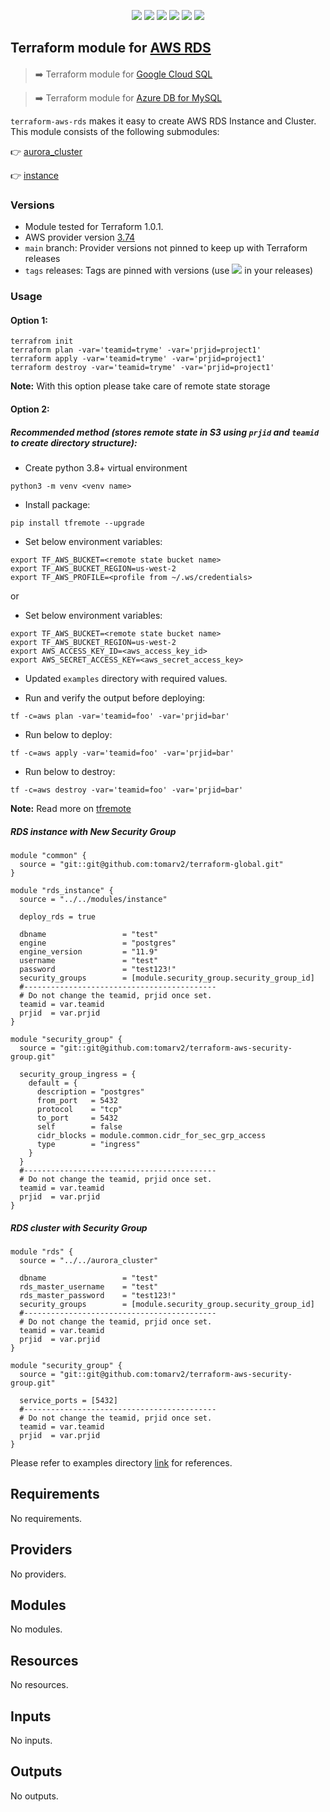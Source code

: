 <p align="center">
    <a href="https://github.com/tomarv2/terraform-aws-rds/actions/workflows/pre-commit.yml" alt="Pre Commit">
        <img src="https://github.com/tomarv2/terraform-aws-rds/actions/workflows/pre-commit.yml/badge.svg?branch=main" /></a>
    <a href="https://www.apache.org/licenses/LICENSE-2.0" alt="license">
        <img src="https://img.shields.io/github/license/tomarv2/terraform-aws-rds" /></a>
    <a href="https://github.com/tomarv2/terraform-aws-rds/tags" alt="GitHub tag">
        <img src="https://img.shields.io/github/v/tag/tomarv2/terraform-aws-rds" /></a>
    <a href="https://github.com/tomarv2/terraform-aws-rds/pulse" alt="Activity">
        <img src="https://img.shields.io/github/commit-activity/m/tomarv2/terraform-aws-rds" /></a>
    <a href="https://stackoverflow.com/users/6679867/tomarv2" alt="Stack Exchange reputation">
        <img src="https://img.shields.io/stackexchange/stackoverflow/r/6679867"></a>
    <a href="https://twitter.com/intent/follow?screen_name=varuntomar2019" alt="follow on Twitter">
        <img src="https://img.shields.io/twitter/follow/varuntomar2019?style=social&logo=twitter"></a>
</p>

## Terraform module for [AWS RDS](https://registry.terraform.io/modules/tomarv2/rds/aws/latest)

####

> :arrow_right:  Terraform module for [Google Cloud SQL](https://registry.terraform.io/modules/tomarv2/cloud-sql/google/latest)

> :arrow_right:  Terraform module for [Azure DB for MySQL](https://registry.terraform.io/modules/tomarv2/mysql/azure/latest)


`terraform-aws-rds` makes it easy to create AWS RDS Instance and Cluster. This module consists of the following submodules:

:point_right: [aurora_cluster](modules/aurora_cluster)

:point_right: [instance](modules/instance)

### Versions

- Module tested for Terraform 1.0.1.
- AWS provider version [3.74](https://registry.terraform.io/providers/hashicorp/aws/latest)
- `main` branch: Provider versions not pinned to keep up with Terraform releases
- `tags` releases: Tags are pinned with versions (use <a href="https://github.com/tomarv2/terraform-aws-rds/tags" alt="GitHub tag">
        <img src="https://img.shields.io/github/v/tag/tomarv2/terraform-aws-rds" /></a> in your releases)

### Usage

#### Option 1:

```
terrafrom init
terraform plan -var='teamid=tryme' -var='prjid=project1'
terraform apply -var='teamid=tryme' -var='prjid=project1'
terraform destroy -var='teamid=tryme' -var='prjid=project1'
```
**Note:** With this option please take care of remote state storage

#### Option 2:

##### Recommended method (stores remote state in S3 using `prjid` and `teamid` to create directory structure):

- Create python 3.8+ virtual environment
```
python3 -m venv <venv name>
```

- Install package:
```
pip install tfremote --upgrade
```

- Set below environment variables:
```
export TF_AWS_BUCKET=<remote state bucket name>
export TF_AWS_BUCKET_REGION=us-west-2
export TF_AWS_PROFILE=<profile from ~/.ws/credentials>
```

or

- Set below environment variables:
```
export TF_AWS_BUCKET=<remote state bucket name>
export TF_AWS_BUCKET_REGION=us-west-2
export AWS_ACCESS_KEY_ID=<aws_access_key_id>
export AWS_SECRET_ACCESS_KEY=<aws_secret_access_key>
```

- Updated `examples` directory with required values.

- Run and verify the output before deploying:
```
tf -c=aws plan -var='teamid=foo' -var='prjid=bar'
```

- Run below to deploy:
```
tf -c=aws apply -var='teamid=foo' -var='prjid=bar'
```

- Run below to destroy:
```
tf -c=aws destroy -var='teamid=foo' -var='prjid=bar'
```

**Note:** Read more on [tfremote](https://github.com/tomarv2/tfremote)

##### RDS instance with New Security Group
```
module "common" {
  source = "git::git@github.com:tomarv2/terraform-global.git"
}

module "rds_instance" {
  source = "../../modules/instance"

  deploy_rds = true

  dbname                 = "test"
  engine                 = "postgres"
  engine_version         = "11.9"
  username               = "test"
  password               = "test123!"
  security_groups        = [module.security_group.security_group_id]
  #-------------------------------------------
  # Do not change the teamid, prjid once set.
  teamid = var.teamid
  prjid  = var.prjid
}

module "security_group" {
  source = "git::git@github.com:tomarv2/terraform-aws-security-group.git"

  security_group_ingress = {
    default = {
      description = "postgres"
      from_port   = 5432
      protocol    = "tcp"
      to_port     = 5432
      self        = false
      cidr_blocks = module.common.cidr_for_sec_grp_access
      type        = "ingress"
    }
  }
  #-------------------------------------------
  # Do not change the teamid, prjid once set.
  teamid = var.teamid
  prjid  = var.prjid
}
```

##### RDS cluster with Security Group
```
module "rds" {
  source = "../../aurora_cluster"

  dbname                 = "test"
  rds_master_username    = "test"
  rds_master_password    = "test123!"
  security_groups        = [module.security_group.security_group_id]
  #-------------------------------------------
  # Do not change the teamid, prjid once set.
  teamid = var.teamid
  prjid  = var.prjid
}

module "security_group" {
  source = "git::git@github.com:tomarv2/terraform-aws-security-group.git"

  service_ports = [5432]
  #-------------------------------------------
  # Do not change the teamid, prjid once set.
  teamid = var.teamid
  prjid  = var.prjid
}
```

Please refer to examples directory [link](examples) for references.

<!-- BEGIN_TF_DOCS -->
## Requirements

No requirements.

## Providers

No providers.

## Modules

No modules.

## Resources

No resources.

## Inputs

No inputs.

## Outputs

No outputs.
<!-- END_TF_DOCS -->